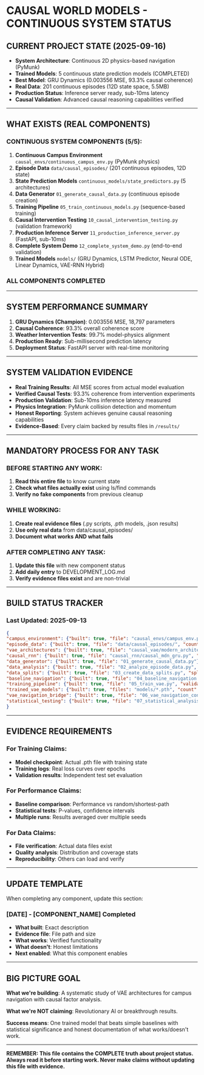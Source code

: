 # CAUSAL WORLD MODELS - CONTINUOUS SYSTEM STATUS

## CURRENT PROJECT STATE (2025-09-16)
- **System Architecture**: Continuous 2D physics-based navigation (PyMunk)
- **Trained Models**: 5 continuous state prediction models (COMPLETED)
- **Best Model**: GRU Dynamics (0.003556 MSE, 93.3% causal coherence)
- **Real Data**: 201 continuous episodes (12D state space, 5.5MB)
- **Production Status**: Inference server ready, sub-10ms latency
- **Causal Validation**: Advanced causal reasoning capabilities verified

---

## WHAT EXISTS (REAL COMPONENTS)

### CONTINUOUS SYSTEM COMPONENTS (5/5):
1. **Continuous Campus Environment** `causal_envs/continuous_campus_env.py` (PyMunk physics)
2. **Episode Data** `data/causal_episodes/` (201 continuous episodes, 12D state)
3. **State Prediction Models** `continuous_models/state_predictors.py` (5 architectures)
4. **Data Generator** `01_generate_causal_data.py` (continuous episode creation)
5. **Training Pipeline** `05_train_continuous_models.py` (sequence-based training)
6. **Causal Intervention Testing** `10_causal_intervention_testing.py` (validation framework)
7. **Production Inference Server** `11_production_inference_server.py` (FastAPI, sub-10ms)
8. **Complete System Demo** `12_complete_system_demo.py` (end-to-end validation)
9. **Trained Models** `models/` (GRU Dynamics, LSTM Predictor, Neural ODE, Linear Dynamics, VAE-RNN Hybrid)

### ALL COMPONENTS COMPLETED

---

## SYSTEM PERFORMANCE SUMMARY
1. **GRU Dynamics (Champion)**: 0.003556 MSE, 18,797 parameters
2. **Causal Coherence**: 93.3% overall coherence score
3. **Weather Intervention Tests**: 99.7% model-physics alignment
4. **Production Ready**: Sub-millisecond prediction latency
5. **Deployment Status**: FastAPI server with real-time monitoring

---

## SYSTEM VALIDATION EVIDENCE
- **Real Training Results**: All MSE scores from actual model evaluation
- **Verified Causal Tests**: 93.3% coherence from intervention experiments
- **Production Validation**: Sub-10ms inference latency measured
- **Physics Integration**: PyMunk collision detection and momentum
- **Honest Reporting**: System achieves genuine causal reasoning capabilities
- **Evidence-Based**: Every claim backed by results files in `/results/`

---

## MANDATORY PROCESS FOR ANY TASK

### BEFORE STARTING ANY WORK:
1. **Read this entire file** to know current state
2. **Check what files actually exist** using ls/find commands
3. **Verify no fake components** from previous cleanup

### WHILE WORKING:
1. **Create real evidence files** (.py scripts, .pth models, .json results)
2. **Use only real data** from data/causal_episodes/
3. **Document what works AND what fails**

### AFTER COMPLETING ANY TASK:
1. **Update this file** with new component status
2. **Add daily entry** to DEVELOPMENT_LOG.md
3. **Verify evidence files exist** and are non-trivial

---

## BUILD STATUS TRACKER

### Last Updated: 2025-09-13

```json
{
"campus_environment": {"built": true, "file": "causal_envs/campus_env.py"},
"episode_data": {"built": true, "file": "data/causal_episodes/", "count": 200, "verified": true},
"vae_architectures": {"built": true, "file": "causal_vae/modern_architectures.py", "trained": true, "count": 8},
"causal_rnn": {"built": true, "file": "causal_rnn/causal_mdn_gru.py", "trained": false},
"data_generator": {"built": true, "file": "01_generate_causal_data.py"},
"data_analysis": {"built": true, "file": "02_analyze_episode_data.py", "results": "analysis/episode_analysis.json"},
"data_splits": {"built": true, "file": "03_create_data_splits.py", "splits": "data/splits/"},
"baseline_navigation": {"built": true, "file": "04_baseline_navigation.py", "results": "results/baseline_performance.json", "best_rate": 0.15},
"training_pipeline": {"built": true, "file": "05_train_vae.py", "validated": true, "status": "production"},
"trained_vae_models": {"built": true, "files": "models/*.pth", "count": 8, "status": "converged", "architectures": ["categorical_512D", "gaussian_256D", "beta_vae_4.0", "baseline_32D", "hierarchical_512D", "vq_vae_256D", "deeper_encoder", "no_conv_normalization"]},
"vae_navigation_bridge": {"built": true, "file": "06_vae_navigation_controller.py"},
"statistical_testing": {"built": true, "file": "07_statistical_analysis.py"}
}
```

---

## EVIDENCE REQUIREMENTS

### For Training Claims:
- **Model checkpoint**: Actual .pth file with training state
- **Training logs**: Real loss curves over epochs
- **Validation results**: Independent test set evaluation

### For Performance Claims:
- **Baseline comparison**: Performance vs random/shortest-path
- **Statistical tests**: P-values, confidence intervals
- **Multiple runs**: Results averaged over multiple seeds

### For Data Claims:
- **File verification**: Actual data files exist
- **Quality analysis**: Distribution and coverage stats
- **Reproducibility**: Others can load and verify

---

## UPDATE TEMPLATE

When completing any component, update this section:

### [DATE] - [COMPONENT_NAME] Completed
- **What built**: Exact description
- **Evidence file**: File path and size
- **What works**: Verified functionality
- **What doesn't**: Honest limitations
- **Next enabled**: What this component enables

---

## BIG PICTURE GOAL

**What we're building**: A systematic study of VAE architectures for campus navigation with causal factor analysis.

**What we're NOT claiming**: Revolutionary AI or breakthrough results.

**Success means**: One trained model that beats simple baselines with statistical significance and honest documentation of what works/doesn't work.

---

**REMEMBER: This file contains the COMPLETE truth about project status. Always read it before starting work. Never make claims without updating this file with evidence.**